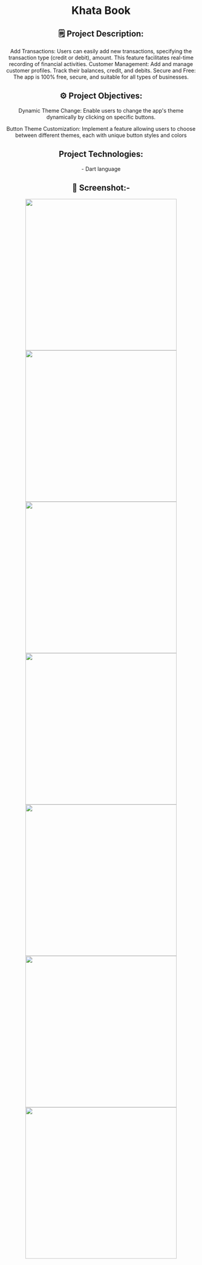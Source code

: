 <header>
<h1> Khata Book </h1>
 
<h2>🗒 Project Description:</h2>
<p>
Add Transactions: Users can easily add new transactions, specifying the transaction type (credit or debit), amount. This feature facilitates real-time recording of financial activities.
Customer Management: Add and manage customer profiles. Track their balances, credit, and debits.
Secure and Free: The app is 100% free, secure, and suitable for all types of businesses.

</p>

<h2>⚙️ Project Objectives:</h2>
<p>
Dynamic Theme Change: Enable users to change the app's theme dynamically by clicking on specific buttons.

Button Theme Customization: Implement a feature allowing users to choose between different themes, each with unique button styles and colors </p>

<h2>Project Technologies:</h2>

<p>- Dart language</p>

 <h2>📲 Screenshot:-</h2>




<img src="https://github.com/aryansabhani/khata_book/assets/112259316/97a75e66-475c-403e-b132-edfc82e4abb8"  height="400">
<img src="https://github.com/aryansabhani/khata_book/assets/112259316/93ffcfa7-e823-4d7a-bbb6-6600ba35b9b1" height="400">
<img src="https://github.com/aryansabhani/khata_book/assets/112259316/98c6ddde-8c47-41d9-b22a-76cb1b468b84"  height="400">

<img src="https://github.com/aryansabhani/khata_book/assets/112259316/ef40ee69-cc21-42e7-91ad-f0511af8702f"  height="400">
<img src="https://github.com/aryansabhani/khata_book/assets/112259316/d2e45882-bd9a-42ed-abef-a3663d52edb3"  height="400">
<img src="https://github.com/aryansabhani/khata_book/assets/112259316/d9c008e9-d353-42d9-82eb-0d172c2230ff"  height="400">
<img src="https://github.com/aryansabhani/khata_book/assets/112259316/dc0030f2-0e81-4b5f-8285-ae944eb50097"  height="400">

 

 
</header>

